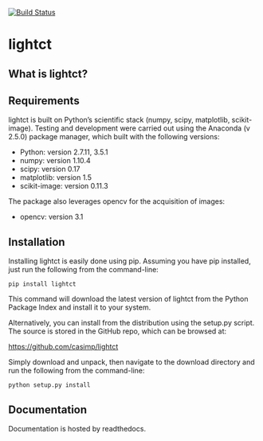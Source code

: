 [![Build Status](https://travis-ci.org/casimp/lightct.svg?branch=master)](https://travis-ci.org/casimp/lightct)

lightct
=======

What is lightct?
----------------

Requirements
------------

lightct is built on Python’s scientific stack (numpy, scipy, matplotlib, scikit-image). Testing and development were carried out using the Anaconda (v 2.5.0) package manager, which built with the following versions:

-	Python: version 2.7.11, 3.5.1
-	numpy: version 1.10.4
-	scipy: version 0.17
-	matplotlib: version 1.5
-	scikit-image: version 0.11.3

The package also leverages opencv for the acquisition of images:

-	opencv: version 3.1

Installation
------------

Installing lightct is easily done using pip. Assuming you have pip installed, just run the following from the command-line:

```
pip install lightct
```

This command will download the latest version of lightct from the Python Package Index and install it to your system.

Alternatively, you can install from the distribution using the setup.py script. The source is stored in the GitHub repo, which can be browsed at:

https://github.com/casimp/lightct

Simply download and unpack, then navigate to the download directory and run the following from the command-line:

```
python setup.py install
```

Documentation
-------------

Documentation is hosted by readthedocs.
